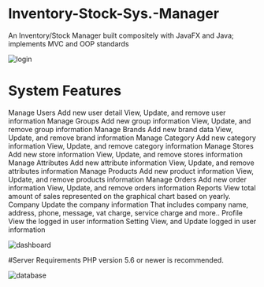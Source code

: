 # Inventory-Stock-Sys.-Manager
An Inventory/Stock Manager built compositely with JavaFX and Java; implements MVC and OOP standards 

![login](https://user-images.githubusercontent.com/100865738/221245387-cb2a2ce5-f391-4c95-bf83-a8b3bd15663b.png)


# System Features

Manage Users
Add new user detail
View, Update, and remove user information
Manage Groups
Add new group information
View, Update, and remove group information
Manage Brands
Add new brand data
View, Update, and remove brand information
Manage Category
Add new category information
View, Update, and remove category information
Manage Stores
Add new store information
View, Update, and remove stores information
Manage Attributes
Add new attribute information
View, Update, and remove attributes information
Manage Products
Add new product information
View, Update, and remove products information
Manage Orders
Add new order information
View, Update, and remove orders information
Reports
View total amount of sales represented on the graphical chart based on yearly.
Company
Update the company information
That includes company name, address, phone, message, vat charge, service charge and more..
Profile
View the logged in user information
Setting
View, and Update logged in user information

![dashboard](https://user-images.githubusercontent.com/100865738/221245214-c179c2cb-11ba-47f6-9c4d-91f9b80ddfd7.png)

#Server Requirements
PHP version 5.6 or newer is recommended.

![database](https://user-images.githubusercontent.com/100865738/221244661-ff807105-627d-4fae-8096-6a5663c19353.png)

